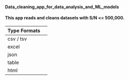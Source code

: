 #### Data_cleaning_app_for_data_analysis_and_ML_models 

#### This app reads and cleans datasets with S/N <= 500,000.

| Type Formats |            |
| -------------|:----------:|
|  csv / tsv   |            |
|  excel       |            |
|  json        |            |
|  table       |            |
|  html        |            |


